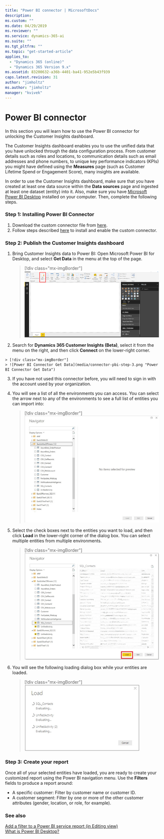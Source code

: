 ```yaml
---
title: "Power BI connector | MicrosoftDocs"
description: 
ms.custom: ""
ms.date: 04/29/2019
ms.reviewer: ""
ms.service: dynamics-365-ai
ms.suite: ""
ms.tgt_pltfrm: ""
ms.topic: "get-started-article"
applies_to: 
  - "Dynamics 365 (online)"
  - "Dynamics 365 Version 9.x"
ms.assetid: 83200632-a36b-4401-ba41-952e5b43f939
caps.latest.revision: 31
author: "jimholtz"
ms.author: "jimholtz"
manager: "kvivek"
---
```

# Power BI connector

In this section you will learn how to use the Power BI connector for unlocking the Customer Insights dashboard.

The Customer Insights dashboard enables you to use the unified data that you have unlocked through the data configuration process. From customer details such as roles and locations, to communication details such as email addresses and phone numbers, to unique key performance indicators (KPIs) you might have defined using the **Measures** page (such as Customer Lifetime Spend or Engagement Score), many insights are available. 

In order to use the Customer Insights dashboard, make sure that you have created at least one data source within the **Data sources** page and ingested at least one dataset (entity) into it. Also, make sure you have [Microsoft Power BI Desktop](https://powerbi.microsoft.com/desktop/) installed on your computer. Then, complete the following steps.

### Step 1: Installing Power BI Connector


<!--from editor: Please check the following download link to make sure it's correct. I wasn't sure if what I saw was what I should see. ("authentication failed") -->


1. Download the custom connector file from [here](https://pbimezfile.blob.core.windows.net/publicpreview/mezfile/Dynamics365CustomerInsights.mez?sp=rl&st=2019-04-03T17:20:30Z&se=2019-08-01T17:20:00Z&sv=2018-03-28&sig=XwuEWCSVk%2F%2BBBbaIZv6mGUmqbSCBPT0rUfHuIVZiLmE%3D&sr=b).
2. Follow steps described [here](https://docs.microsoft.com/power-bi/desktop-connector-extensibility) to install and enable the custom connector.

### Step 2: Publish the Customer Insights dashboard


<!--from editor: Should it be "Microsoft Power BI Desktop" (no "for") in the following sentence? -->

1. Bring Customer Insights data to Power BI: Open Microsoft Power BI for Desktop, and select **Get Data** in the menu at the top of the page.
 
   > [!div class="mx-imgBorder"] 
   > ![Power BI Get Data](media/connector-powerbi-get-data.png "Power BI Get Data")

 
2. Search for **Dynamics 365 Customer Insights (Beta)**, select it from the menu on the right, and then click **Connect** on the lower-right corner.


<!--from editor: The screenshot shows "Customer 360 (Beta)" - is that what we should see? -->

    > [!div class="mx-imgBorder"] 
    > ![Power BI Connector Get Data](media/connector-pbi-step-3.png "Power BI Connector Get Data")

3. If you have not used this connector before, you will need to sign in with the account used by your organization.

4. You will see a list of all the environments you can access. You can select the arrow next to any of the environments to see a full list of entities you can import into:

   > [!div class="mx-imgBorder"] 
   > ![Power BI Connector Navigator](media/connector-pbi-step-4.png "Power BI Connector Navigator")

5. Select the check boxes next to the entities you want to load, and then click **Load** in the lower-right corner of the dialog box. You can select multiple entities from multiple environments.

   > [!div class="mx-imgBorder"] 
   > ![Select check boxes](media/connector-pbi-step-5.png "Select check boxes")

6. You will see the following loading dialog box while your entities are loaded. 

   > [!div class="mx-imgBorder"] 
   > ![Power BI Connector Load](media/connector-pbi-step-6.png "Power BI Connector Load")

### Step 3: Create your report

Once all of your selected entities have loaded, you are ready to create your customized report using the Power BI navigation menu. Use the **Filters** fields to produce a report around:

- A specific customer: Filter by customer name or customer ID.
- A customer segment: Filter by one or more of the other customer attributes (gender, location, or role, for example).
   
### See also


<!--from editor: The first link goes to a page titled "Add a filter to a report in Power BI" - do you want the link text to match? -->

 [Add a filter to a Power BI service report (in Editing view)](https://docs.microsoft.com/power-bi/power-bi-report-add-filter)<br/>
 [What is Power BI Desktop?](https://docs.microsoft.com/power-bi/desktop-what-is-desktop)

